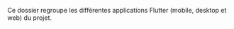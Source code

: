 <!-- 📁 chemin relatif : apps\README.md -->
Ce dossier regroupe les différentes applications Flutter (mobile, desktop et web) du projet.